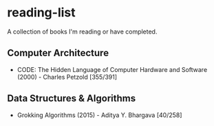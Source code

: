 # reading-list
A collection of books I'm reading or have completed.
## Computer Architecture
- CODE: The Hidden Language of Computer Hardware and Software (2000) - Charles Petzold [355/391]

## Data Structures & Algorithms
- Grokking Algorithms (2015) - Aditya Y. Bhargava [40/258]
